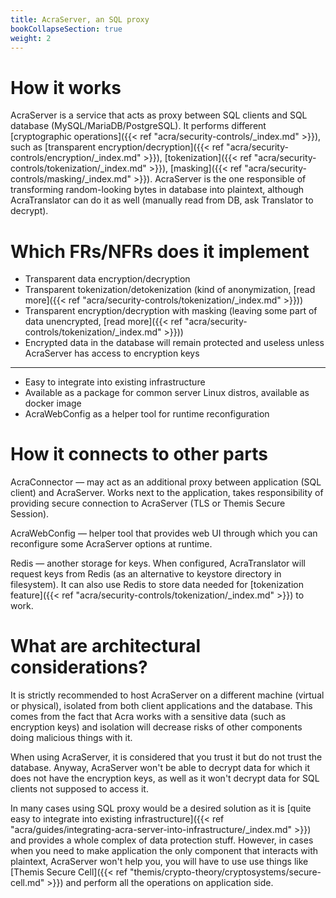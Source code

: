 ```yaml
---
title: AcraServer, an SQL proxy
bookCollapseSection: true
weight: 2
---
```


# How it works

AcraServer is a service that acts as proxy between SQL clients and SQL database (MySQL/MariaDB/PostgreSQL).
It performs different [cryptographic operations]({{< ref "acra/security-controls/_index.md" >}}), such as
[transparent encryption/decryption]({{< ref "acra/security-controls/encryption/_index.md" >}}),
[tokenization]({{< ref "acra/security-controls/tokenization/_index.md" >}}),
[masking]({{< ref "acra/security-controls/masking/_index.md" >}}).
AcraServer is the one responsible of transforming random-looking bytes in database into plaintext,
although AcraTranslator can do it as well (manually read from DB, ask Translator to decrypt).

# Which FRs/NFRs does it implement

* Transparent data encryption/decryption
* Transparent tokenization/detokenization (kind of anonymization, [read more]({{< ref "acra/security-controls/tokenization/_index.md" >}}))
* Transparent encryption/decryption with masking (leaving some part of data unencrypted,
  [read more]({{< ref "acra/security-controls/tokenization/_index.md" >}}))
* Encrypted data in the database will remain protected and useless unless AcraServer has access to encryption keys

---

* Easy to integrate into existing infrastructure
* Available as a package for common server Linux distros, available as docker image
* AcraWebConfig as a helper tool for runtime reconfiguration

# How it connects to other parts

AcraConnector — may act as an additional proxy between application (SQL client) and AcraServer.
Works next to the application, takes responsibility of providing secure connection to AcraServer (TLS or Themis Secure Session).

AcraWebConfig — helper tool that provides web UI through which you can reconfigure some AcraServer options at runtime.

Redis — another storage for keys.
When configured, AcraTranslator will request keys from Redis (as an alternative to keystore directory in filesystem).
It can also use Redis to store data needed for [tokenization feature]({{< ref "acra/security-controls/tokenization/_index.md" >}}) to work.

# What are architectural considerations?

It is strictly recommended to host AcraServer on a different machine (virtual or physical),
isolated from both client applications and the database.
This comes from the fact that Acra works with a sensitive data (such as encryption keys) and isolation
will decrease risks of other components doing malicious things with it.

When using AcraServer, it is considered that you trust it but do not trust the database.
Anyway, AcraServer won't be able to decrypt data for which it does not have the encryption keys,
as well as it won't decrypt data for SQL clients not supposed to access it.

In many cases using SQL proxy would be a desired solution as it is
[quite easy to integrate into existing infrastructure]({{< ref "acra/guides/integrating-acra-server-into-infrastructure/_index.md" >}})
and provides a whole complex of data protection stuff.
However, in cases when you need to make application the only component that interacts with plaintext,
AcraServer won't help you, you will have to use use things like [Themis Secure Cell]({{< ref "themis/crypto-theory/cryptosystems/secure-cell.md" >}})
and perform all the operations on application side.
